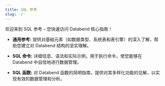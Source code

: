 ```yaml
---
title: SQL 参考
slug: '/'
---
```


欢迎来到 SQL 参考 – 您快速访问 Databend 核心指南！

- **通用参考:** 提供对基础元素（如数据类型、系统表和表引擎）的深入了解，帮助您建立对 Databend 结构的坚实理解。

- **SQL 命令:** 详细信息、语法和实际示例，用于执行命令，使您能够在 Databend 中自信地进行数据管理。

- **SQL 函数:** 对 Databend 函数的简明指南，提供对其多样化功能的见解，以实现有效的数据管理和分析。